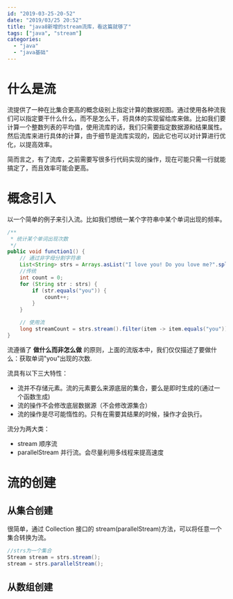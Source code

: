 ```yaml
---
id: "2019-03-25-20-52"
date: "2019/03/25 20:52"
title: "java8新增的stream流库，看这篇就够了"
tags: ["java", "stream"]
categories:
  - "java"
  - "java基础"
---
```


# 什么是流

流提供了一种在比集合更高的概念级别上指定计算的数据视图。通过使用各种流我们可以指定要干什么什么，而不是怎么干，将具体的实现留给库来做。比如我们要计算一个整数列表的平均值，使用流库的话，我们只需要指定数据源和结果属性。然后流库来进行具体的计算，由于细节是流库实现的，因此它也可以对计算进行优化，以提高效率。

简而言之，有了流库，之前需要写很多行代码实现的操作，现在可能只需一行就能搞定了，而且效率可能会更高。

# 概念引入

以一个简单的例子来引入流。比如我们想统一某个字符串中某个单词出现的频率。

```java
/**
 * 统计某个单词出现次数
 */
public void function1() {
    // 通过非字母分割字符串
    List<String> strs = Arrays.asList("I love you! Do you love me?".split("\\PL+"));
    //传统
    int count = 0;
    for (String str : strs) {
        if (str.equals("you")) {
            count++;
        }
    }

    // 使用流
    long streamCount = strs.stream().filter(item -> item.equals("you")).count();
}
```

流遵循了 **做什么而非怎么做** 的原则，上面的流版本中，我们仅仅描述了要做什么：获取单词"you"出现的次数.

流具有以下三大特性：

- 流并不存储元素。流的元素要么来源底层的集合，要么是即时生成的(通过一个函数生成)
- 流的操作不会修改底层数据源（不会修改源集合）
- 流的操作是尽可能惰性的。只有在需要其结果的时候，操作才会执行。

流分为两大类：

- stream 顺序流
- parallelStream 并行流。会尽量利用多线程来提高速度

# 流的创建

## 从集合创建

很简单，通过 Collection 接口的 stream(parallelStream)方法，可以将任意一个集合转换为流。

```java
//strs为一个集合
Stream stream = strs.stream();
stream = strs.parallelStream();
```

## 从数组创建

